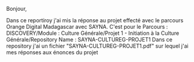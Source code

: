Bonjour,

Dans ce reportiroy j'ai mis la réponse au projet effecté avec le parcours Orange Digital Madagascar avec SAYNA.
C'est pour le Parcours : DISCOVERY/Module : Culture Générale/Projet 1 - Initiation à la Culture Générale/Repository Name : SAYNA-CULTUREG-PROJET1
Dans ce repository j'ai un fichier "SAYNA-CULTUREG-PROJET1.pdf" sur lequel j'ai mes réponses aux énonces du projet
